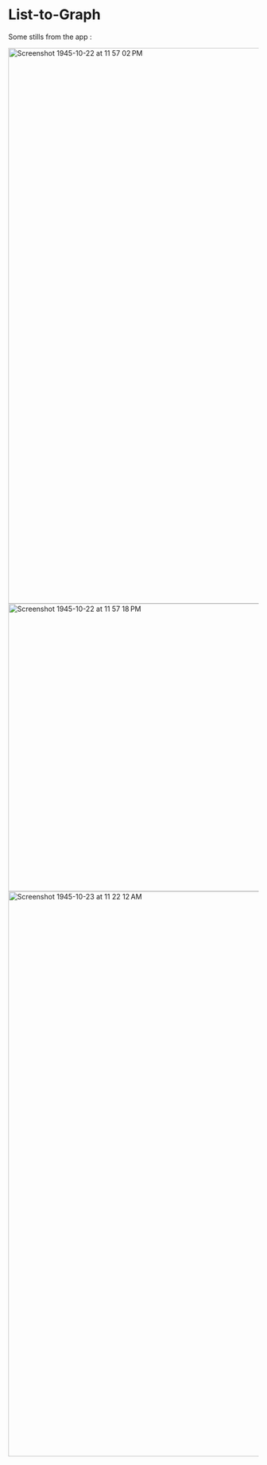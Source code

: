 # List-to-Graph
Some stills from the app :

<img width="1116" alt="Screenshot 1945-10-22 at 11 57 02 PM" src="https://github.com/Astle-sudo/list-to-graph/assets/67687557/9d12f088-160b-4139-a4c5-cbbb9502d5f0">
<img width="578" alt="Screenshot 1945-10-22 at 11 57 18 PM" src="https://github.com/Astle-sudo/list-to-graph/assets/67687557/4625d42c-d6f1-4036-8f2d-77f49ca40d94">
<img width="1135" alt="Screenshot 1945-10-23 at 11 22 12 AM" src="https://github.com/Astle-sudo/list-to-graph/assets/67687557/3f3397cf-0f5e-402f-acbb-d15482449715">
